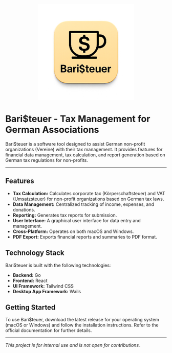 <div align="center">
  <img src="logo.png" alt="Bari$teuer Logo" width="300">
</div>

# Bari$teuer - Tax Management for German Associations

Bari$teuer is a software tool designed to assist German non-profit organizations (Vereine) with their tax management. It provides features for financial data management, tax calculation, and report generation based on German tax regulations for non-profits.

---

## Features

- **Tax Calculation:** Calculates corporate tax (Körperschaftsteuer) and VAT (Umsatzsteuer) for non-profit organizations based on German tax laws.
- **Data Management:** Centralized tracking of income, expenses, and donations.
- **Reporting:** Generates tax reports for submission.
- **User Interface:** A graphical user interface for data entry and management.
- **Cross-Platform:** Operates on both macOS and Windows.
- **PDF Export:** Exports financial reports and summaries to PDF format.

## Technology Stack

Bari$teuer is built with the following technologies:

- **Backend:** Go
- **Frontend:** React
- **UI Framework:** Tailwind CSS
- **Desktop App Framework:** Wails

## Getting Started

To use Bari$teuer, download the latest release for your operating system (macOS or Windows) and follow the installation instructions. Refer to the official documentation for further details.

---

*This project is for internal use and is not open for contributions.*
